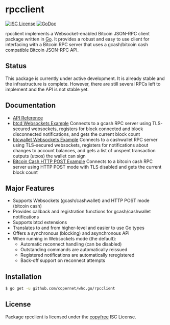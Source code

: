 rpcclient
=========

[![ISC License](http://img.shields.io/badge/license-ISC-blue.svg)](http://copyfree.org)
[![GoDoc](https://img.shields.io/badge/godoc-reference-blue.svg)](http://godoc.org/github.com/copernet/whc.go/rpcclient)

rpcclient implements a Websocket-enabled Bitcoin JSON-RPC client package written
in [Go](http://golang.org/).  It provides a robust and easy to use client for
interfacing with a Bitcoin RPC server that uses a gcash/bitcoin cash compatible
Bitcoin JSON-RPC API.

## Status

This package is currently under active development.  It is already stable and
the infrastructure is complete.  However, there are still several RPCs left to
implement and the API is not stable yet.

## Documentation

* [API Reference](http://godoc.org/github.com/copernet/whc.go/rpcclient)
* [btcd Websockets Example](https://github.com/copernet/whc.go/tree/master/rpcclient/examples/btcdwebsockets)
  Connects to a gcash RPC server using TLS-secured websockets, registers for
  block connected and block disconnected notifications, and gets the current
  block count
* [btcwallet Websockets Example](https://github.com/copernet/whc.go/tree/master/rpcclient/examples/btcwalletwebsockets)
  Connects to a cashwallet RPC server using TLS-secured websockets, registers for
  notifications about changes to account balances, and gets a list of unspent
  transaction outputs (utxos) the wallet can sign
* [Bitcoin Cash HTTP POST Example](https://github.com/copernet/whc.go/tree/master/rpcclient/examples/bitcoincorehttp)
  Connects to a bitcoin cash RPC server using HTTP POST mode with TLS disabled
  and gets the current block count

## Major Features

* Supports Websockets (gcash/cashwallet) and HTTP POST mode (bitcoin cash)
* Provides callback and registration functions for gcash/cashwallet notifications
* Supports btcd extensions
* Translates to and from higher-level and easier to use Go types
* Offers a synchronous (blocking) and asynchronous API
* When running in Websockets mode (the default):
  * Automatic reconnect handling (can be disabled)
  * Outstanding commands are automatically reissued
  * Registered notifications are automatically reregistered
  * Back-off support on reconnect attempts

## Installation

```bash
$ go get -u github.com/copernet/whc.go/rpcclient
```

## License

Package rpcclient is licensed under the [copyfree](http://copyfree.org) ISC
License.